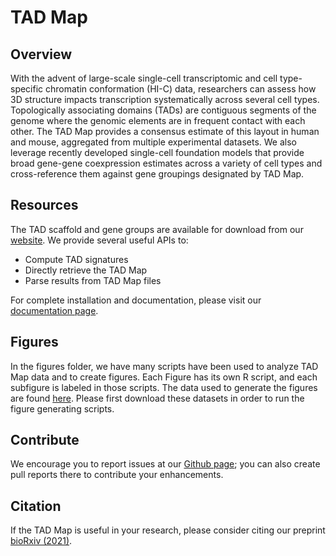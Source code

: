 # TAD Map
## Overview

With the advent of large-scale single-cell transcriptomic and cell type-specific chromatin conformation (HI-C) data, researchers can assess how 3D structure impacts transcription systematically across several cell types. Topologically associating domains (TADs) are contiguous segments of the genome where the genomic elements are in frequent contact with each other. The TAD Map provides a consensus estimate of this layout in human and mouse, aggregated from multiple experimental datasets. We also leverage recently developed single-cell foundation models that provide broad gene-gene coexpression estimates across a variety of cell types and cross-reference them against gene groupings designated by TAD Map. 

## Resources

The TAD scaffold and gene groups are available for download from our [website](https://singhlab.net/tadmap/). We provide several useful APIs to:
- Compute TAD signatures
- Directly retrieve the TAD Map
- Parse results from TAD Map files

For complete installation and documentation, please visit our [documentation page](https://tadmap.readthedocs.io/en/latest/overview.html).

## Figures

In the figures folder, we have many scripts have been used to analyze TAD Map data and to create figures. Each Figure has its own R script, and each subfigure is labeled in those scripts. The data used to generate the figures are found [here](https://zenodo.org/records/14963965). Please first download these datasets in order to run the figure generating scripts.

## Contribute

We encourage you to report issues at our [Github page](https://github.com/rs239/tadmap); you can also create pull reports there to contribute your enhancements.

## Citation

If the TAD Map is useful in your research, please consider citing our preprint [bioRxiv (2021)](https://doi.org/10.1101/2021.10.28.466333).